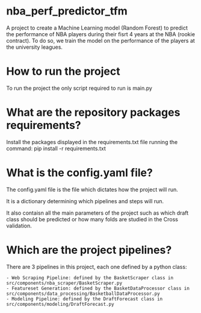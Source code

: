# nba_perf_predictor_tfm
A project to create a Machine Learning model (Random Forest) to predict the performance of NBA players during their fisrt 4 years at the NBA (rookie contract). To do so, we train the model on the performance of the players at the university leagues.

# How to run the project
To run the project the only script required to run is main.py

# What are the repository packages requirements?
Install the packages displayed in the requirements.txt file running the command:
    pip install -r requirements.txt

# What is the config.yaml file?
The config.yaml file is the file which dictates how the project will run.

It is a dictionary determining which pipelines and steps will run.

It also contaisn all the main parameters of the project such as which draft class should be predicted or how many folds are studied in the Cross validation.

# Which are the project pipelines?
There are 3 pipelines in this project, each one defined by a python class:

    - Web Scraping Pipeline: defined by the BasketScraper class in src/components/nba_scraper/BasketScraper.py
    - Featureset Generation: defined by the BasketDataProcessor class in src/components/data_processing/BasketballDataProcessor.py
    - Modeling Pipeline: defined by the DraftForecast class in src/components/modeling/DraftForecast.py
